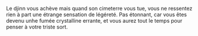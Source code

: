 Le djinn vous achève mais quand son cimeterre vous tue, vous ne ressentez rien à part une étrange sensation de légéreté. Pas étonnant, car vous êtes devenu unhe fumée crystalline errante, et vous aurez tout le temps pour penser à votre triste sort.
